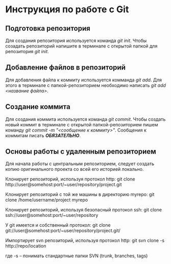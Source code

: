 # Инструкция по работе с Git

## Подготовка репозитория
Для создания репозитория используется команда *git init*. Чтобы созадать репозиторий напишите в терминале с открытой папкой для репозитория *git init*.

## Добавление файлов в репозиторий

Для добавления файла к коммиту используется комманда *git add*. Для этого в терминале с папкой-репозиторием необходимо написать *git add <название файла>*.

## Создание коммита
Для создания коммита используется команда *git commit*. Чтобы создать новый коммит в терминале с открытой папкой-репозиторием пишем команду *git commit -m "<сообщение к коммиту>"*. Сообщения к коммитам писать ***ОБЯЗАТЕЛЬНО***.
 ## Основы работы с удаленным репозиторием
 Для начала работы с центральным репозиторием, следует создать копию оригинального проекта со всей его историей локально.

 Клонирует репозиторий, используя протокол http:
 git clone http://user@somehost:port/~user/repository/project.git

 Клонирует репозиторий с той же машины в директорию myrepo:
git clone /home/username/project myrepo

Клонирует репозиторий, используя безопасный протокол ssh:
git clone ssh://user@somehost:port/~user/repository

У git имеется и собственный протокол:
git clone git://user@somehost:port/~user/repository/project.git/

Импортирует svn репозиторий, используя протокол http:
git svn clone -s http://repo/location

где -s – понимать стандартные папки SVN (trunk, branches, tags)